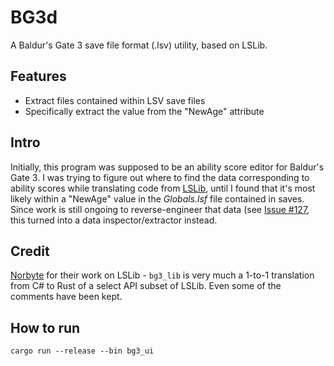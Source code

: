 # BG3d
A Baldur's Gate 3 save file format (.lsv) utility, based on LSLib.

## Features
- Extract files contained within LSV save files
- Specifically extract the value from the "NewAge" attribute

## Intro
Initially, this program was supposed to be an ability score editor for Baldur's Gate 3.
I was trying to figure out where to find the data corresponding to ability scores while translating code from [LSLib](https://github.com/Norbyte/lslib), until I found that it's most likely within a "NewAge" value in the _Globals.lsf_ file contained in saves. Since work is still ongoing to reverse-engineer that data (see [Issue #127](https://github.com/Norbyte/lslib/issues/127), this turned into a data inspector/extractor instead.

## Credit
[Norbyte](https://github.com/Norbyte) for their work on LSLib - `bg3_lib` is very much a 1-to-1 translation from C# to Rust of a select API subset of LSLib. Even some of the comments have been kept.

## How to run
```
cargo run --release --bin bg3_ui
```
